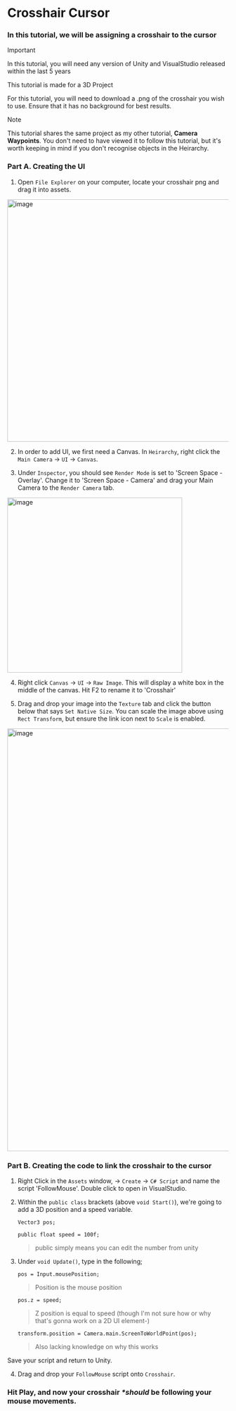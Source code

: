 # Crosshair Cursor

### In this tutorial, we will be assigning a crosshair to the cursor

> [!IMPORTANT]
> In this tutorial, you will need any version of Unity and VisualStudio released within the last 5 years
> 
> This tutorial is made for a 3D Project
> 
> For this tutorial, you will need to download a .png of the crosshair you wish to use. Ensure that it has no background for best results.

> [!NOTE]
> This tutorial shares the same project as my other tutorial, **Camera Waypoints**. You don't need to have viewed it to follow this tutorial, but it's worth keeping in mind if you don't recognise objects in the Heirarchy.

### Part A. Creating the UI

1. Open `File Explorer` on your computer, locate your crosshair png and drag it into assets.

<img width="551" alt="image" src="https://github.com/user-attachments/assets/bf4270e0-ba94-4d1a-a3ad-048f188dcb88" />

2. In order to add UI, we first need a Canvas. In `Heirarchy`, right click the `Main Camera`  -> `UI` -> `Canvas`.

3. Under `Inspector`, you should see `Render Mode` is set to 'Screen Space - Overlay'. Change it to 'Screen Space - Camera' and drag your Main Camera to the `Render Camera` tab.

<img width="398" alt="image" src="https://github.com/user-attachments/assets/e29265c1-daaf-4284-99da-232dc7eea34c" />

4. Right click `Canvas` -> `UI` -> `Raw Image`. This will display a white box in the middle of the canvas. Hit F2 to rename it to 'Crosshair'

5. Drag and drop your image into the `Texture` tab and click the button below that says `Set Native Size`. You can scale the image above using `Rect Transform`, but ensure the link icon next to `Scale` is enabled.

<img width="961" alt="image" src="https://github.com/user-attachments/assets/32a99383-fad0-4aec-ace3-027b6aff61d5" />


### Part B. Creating the code to link the crosshair to the cursor

1. Right Click in the `Assets` window, -> `Create` -> `C# Script` and name the script 'FollowMouse'. Double click to open in VisualStudio.

2. Within the `public class` brackets (above `void Start()`), we're going to add a 3D position and a speed variable.

   `Vector3 pos;`
   
   `public float speed = 100f;`
   > public simply means you can edit the number from unity

3. Under `void Update()`, type in the following;

   `pos = Input.mousePosition;`
   > Position is the mouse position

   `pos.z = speed;`
   > Z position is equal to speed (though I'm not sure how or why that's gonna work on a 2D UI element-)

   `transform.position = Camera.main.ScreenToWorldPoint(pos);`
   > Also lacking knowledge on why this works

Save your script and return to Unity.

4. Drag and drop your `FollowMouse` script onto `Crosshair`.

### Hit Play, and now your crosshair _*should_ be following your mouse movements.
